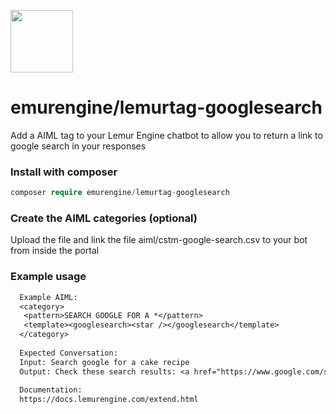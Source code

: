 
[<img src="https://docs.lemurengine.com/assets/images/lemur-med.png" width="100"/>](https://docs.lemurengine.com/assets/images/lemur-med.png)
# emurengine/lemurtag-googlesearch


Add a AIML tag to your Lemur Engine chatbot to allow you to return a link to google search in your responses

### Install with composer
```php
composer require emurengine/lemurtag-googlesearch
```

### Create the AIML categories (optional)
Upload the file and link the file aiml/cstm-google-search.csv to your bot from inside the portal

### Example usage
```txt
  Example AIML:
  <category>
   <pattern>SEARCH GOOGLE FOR A *</pattern>
   <template><googlesearch><star /></googlesearch</template>
  </category>
 
  Expected Conversation:
  Input: Search google for a cake recipe
  Output: Check these search results: <a href="https://www.google.com/search?q=cake+recipe" target="_new">cake recipe</a>
 
  Documentation:
  https://docs.lemurengine.com/extend.html
```
